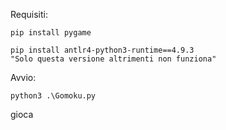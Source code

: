 
Requisiti:

    pip install pygame

    pip install antlr4-python3-runtime==4.9.3
    "Solo questa versione altrimenti non funziona"

Avvio:

    python3 .\Gomoku.py

gioca